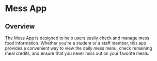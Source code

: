# Mess App

## Overview

The Mess App is designed to help users easily check and manage mess food information. Whether you're a student or a staff member, this app provides a convenient way to view the daily mess menu, check remaining meal credits, and ensure that you never miss out on your favorite meals.
